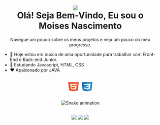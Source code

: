 ### 
<div align="center">
  <img align="right" width="276" src="https://media.tenor.com/eFWg68USeZgAAAAd/computer-hacker-fallout.gif" />
</div>


<div align="center">
  <h1 align="center">
    Olá! Seja Bem-Vindo, Eu sou o Moises Nascimento
  </h1>
  <p>
    Navegue um pouco sobre os meus projetos e veja um pouco do meu progresso.
  </p>
</div>


- 🔭 Hoje estou em busca de uma oportunidade para trabalhar com Front-End e Back-end Junior.
- 🌱 Estudando Javascript, HTML, CSS
- ❤️ Apaixonado por JAVA
  
<div align="center" style="display: inline_block"><br>
  <img align="center" alt="felipe-HTML" height="30" width="40" src="https://raw.githubusercontent.com/devicons/devicon/master/icons/html5/html5-original.svg">
  <img align="center" alt="felipe-CSS" height="30" width="40" src="https://raw.githubusercontent.com/devicons/devicon/master/icons/css3/css3-original.svg">
</div>

##
<div align="center">

  ![Snake animation](https://github.com/danielbped/danielbped/blob/output/github-contribution-grid-snake.svg)
  
</div>

##

<div align="center">
   <a href="https://www.instagram.com/drftfelipe/" target="_blank"><img src="https://img.shields.io/badge/-Instagram-%23E4405F?style=for-the-badge&logo=instagram&logoColor=white" target="_blank"></a>
  <a href = "mailto:moisesinvestidor1994@gmail.com"><img src="https://img.shields.io/badge/-Gmail-%23333?style=for-the-badge&logo=gmail&logoColor=white" target="_blank"></a>
  <a href="(https://www.linkedin.com/in/moises-nascimento-669320332" target="_blank"><img src="https://img.shields.io/badge/-LinkedIn-%230077B5?style=for-the-badge&logo=linkedin&logoColor=white" target="_blank"></a> 
</div>
